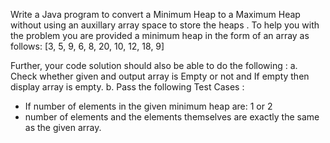 Write a Java program to convert a Minimum Heap to a Maximum Heap without using an auxillary array space to store the heaps . 
To help you with the problem you are provided a minimum heap in the form of an array as follows:
		[3, 5, 9, 6, 8, 20, 10, 12, 18, 9]

Further, your code solution should also be able to do the following :
a.	Check whether given and output array is Empty or not and If empty then display array is empty. 
b.	Pass the following Test Cases :  
-	If number of elements in the given minimum heap are: 1 or 2 
-	number of elements and the elements themselves are exactly the same as the given array.
